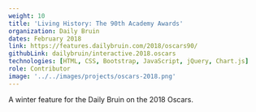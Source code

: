 ```yaml
---
weight: 10
title: 'Living History: The 90th Academy Awards'
organization: Daily Bruin
dates: February 2018
link: https://features.dailybruin.com/2018/oscars90/
githubLink: dailybruin/interactive.2018.oscars
technologies: [HTML, CSS, Bootstrap, JavaScript, jQuery, Chart.js]
role: Contributor
image: '../../images/projects/oscars-2018.png'
---
```


A winter feature for the Daily Bruin on the 2018 Oscars.
